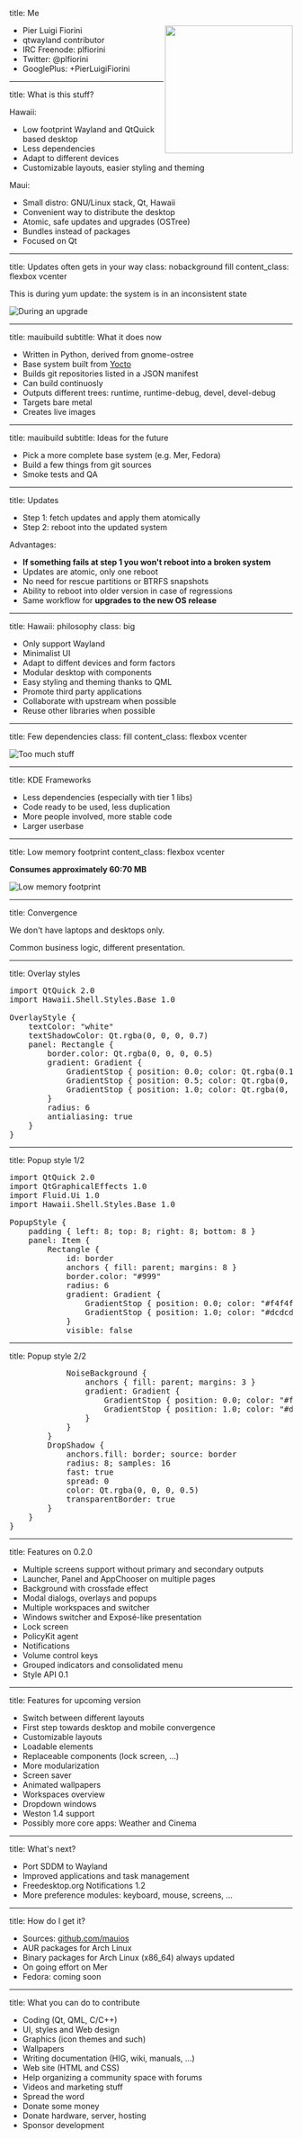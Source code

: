 title: Me

<img src="me.jpg" width="227" height="227" align="right">

- Pier Luigi Fiorini
- qtwayland contributor
- IRC Freenode: plfiorini
- Twitter: @plfiorini
- GooglePlus: +PierLuigiFiorini

---

title: What is this stuff?

Hawaii:

- Low footprint Wayland and QtQuick based desktop
- Less dependencies
- Adapt to different devices
- Customizable layouts, easier styling and theming

Maui:

- Small distro: GNU/Linux stack, Qt, Hawaii
- Convenient way to distribute the desktop
- Atomic, safe updates and upgrades (OSTree)
- Bundles instead of packages
- Focused on Qt

---

title: Updates often gets in your way
class: nobackground fill
content_class: flexbox vcenter

This is during yum update: the system is in an inconsistent state

![During an upgrade](during-upgrade.png)

---

title: mauibuild
subtitle: What it does now

- Written in Python, derived from gnome-ostree
- Base system built from [Yocto](https://www.yoctoproject.org/)
- Builds git repositories listed in a JSON manifest
- Can build continuosly
- Outputs different trees: runtime, runtime-debug, devel, devel-debug
- Targets bare metal
- Creates live images

---

title: mauibuild
subtitle: Ideas for the future

- Pick a more complete base system (e.g. Mer, Fedora)
- Build a few things from git sources
- Smoke tests and QA

---

title: Updates

- Step 1: fetch updates and apply them atomically
- Step 2: reboot into the updated system

Advantages:

- **If something fails at step 1 you won't reboot into a broken system**
- Updates are atomic, only one reboot
- No need for rescue partitions or BTRFS snapshots
- Ability to reboot into older version in case of regressions
- Same workflow for **upgrades to the new OS release**

---

title: Hawaii: philosophy
class: big

- Only support Wayland
- Minimalist UI
- Adapt to diffent devices and form factors
- Modular desktop with components
- Easy styling and theming thanks to QML
- Promote third party applications
- Collaborate with upstream when possible
- Reuse other libraries when possible

---

title: Few dependencies
class: fill
content_class: flexbox vcenter

![Too much stuff](too_much_stuff.png)

---

title: KDE Frameworks

- Less dependencies (especially with tier 1 libs)
- Code ready to be used, less duplication
- More people involved, more stable code
- Larger userbase

---

title: Low memory footprint
content_class: flexbox vcenter

**Consumes approximately 60:70 MB**

![Low memory footprint](memusage.png)

---

title: Convergence

We don't have laptops and desktops only.

Common business logic, different presentation.

---

title: Overlay styles

<pre class="prettyprint" data-lang="qml">
import QtQuick 2.0
import Hawaii.Shell.Styles.Base 1.0

OverlayStyle {
    textColor: "white"
    textShadowColor: Qt.rgba(0, 0, 0, 0.7)
    panel: Rectangle {
        border.color: Qt.rgba(0, 0, 0, 0.5)
        gradient: Gradient {
            GradientStop { position: 0.0; color: Qt.rgba(0.13, 0.13, 0.13, 0.7) }
            GradientStop { position: 0.5; color: Qt.rgba(0, 0, 0, 0.7) }
            GradientStop { position: 1.0; color: Qt.rgba(0, 0, 0, 0.7) }
        }
        radius: 6
        antialiasing: true
    }
}
</pre>

---

title: Popup style 1/2

<pre class="prettyprint" data-lang="qml">
import QtQuick 2.0
import QtGraphicalEffects 1.0
import Fluid.Ui 1.0
import Hawaii.Shell.Styles.Base 1.0

PopupStyle {
    padding { left: 8; top: 8; right: 8; bottom: 8 }
    panel: Item {
        Rectangle {
            id: border
            anchors { fill: parent; margins: 8 }
            border.color: "#999"
            radius: 6
            gradient: Gradient {
                GradientStop { position: 0.0; color: "#f4f4f4" }
                GradientStop { position: 1.0; color: "#dcdcdc" }
            }
            visible: false
</pre>

---

title: Popup style 2/2

<pre class="prettyprint" data-lang="qml">
            NoiseBackground {
                anchors { fill: parent; margins: 3 }
                gradient: Gradient {
                    GradientStop { position: 0.0; color: "#f4f4f4" }
                    GradientStop { position: 1.0; color: "#dcdcdc" }
                }
            }
        }
        DropShadow {
            anchors.fill: border; source: border
            radius: 8; samples: 16
            fast: true
            spread: 0
            color: Qt.rgba(0, 0, 0, 0.5)
            transparentBorder: true
        }
    }
}
</pre>

---

title: Features on 0.2.0

- Multiple screens support without primary and secondary outputs
- Launcher, Panel and AppChooser on multiple pages
- Background with crossfade effect
- Modal dialogs, overlays and popups
- Multiple workspaces and switcher
- Windows switcher and Exposé-like presentation
- Lock screen
- PolicyKit agent
- Notifications
- Volume control keys
- Grouped indicators and consolidated menu
- Style API 0.1

---

title: Features for upcoming version

- Switch between different layouts
- First step towards desktop and mobile convergence
- Customizable layouts
- Loadable elements
- Replaceable components (lock screen, ...)
- More modularization
- Screen saver
- Animated wallpapers
- Workspaces overview
- Dropdown windows
- Weston 1.4 support
- Possibly more core apps: Weather and Cinema

---

title: What's next?

- Port SDDM to Wayland
- Improved applications and task management
- Freedesktop.org Notifications 1.2
- More preference modules: keyboard, mouse, screens, ...

---

title: How do I get it?

- Sources: [github.com/mauios](https://github.com/mauios)
- AUR packages for Arch Linux
- Binary packages for Arch Linux (x86_64) always updated
- On going effort on Mer
- Fedora: coming soon

---

title: What you can do to contribute

- Coding (Qt, QML, C/C++)
- UI, styles and Web design
- Graphics (icon themes and such)
- Wallpapers
- Writing documentation (HIG, wiki, manuals, ...)
- Web site (HTML and CSS)
- Help organizing a community space with forums
- Videos and marketing stuff
- Spread the word
- Donate some money
- Donate hardware, server, hosting
- Sponsor development
